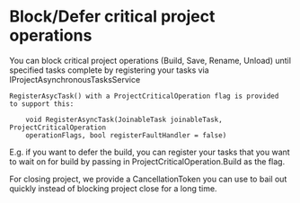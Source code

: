Block/Defer critical project operations
=======================================

You can block critical project operations (Build, Save, Rename,
Unload) until specified tasks complete by registering your tasks via
IProjectAsynchronousTasksService

    RegisterAsycTask() with a ProjectCriticalOperation flag is provided
    to support this:
    
        void RegisterAsyncTask(JoinableTask joinableTask, ProjectCriticalOperation
        operationFlags, bool registerFaultHandler = false)
        

E.g. if you want to defer the build, you can register your tasks that you
want to wait on for build by passing in ProjectCriticalOperation.Build as
the flag.


For closing project, we provide a CancellationToken you can use to bail
out quickly instead of blocking project close for a long time.



